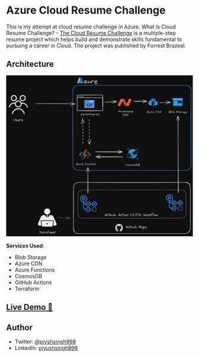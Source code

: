 # Azure Cloud Resume Challenge

This is my attempt at cloud resume challenge in Azure.
What is Cloud Resume Challenge? - [The Cloud Resume Challenge](https://cloudresumechallenge.dev/) is a multiple-step resume project which helps build and demonstrate skills fundamental to pursuing a career in Cloud. The project was published by Forrest Brazeal.

## Architecture

![Architecture Diagram](/img/Azure-Architecture-Cloud-Resume-Challenge.png)

**Services Used**:

- Blob Storage
- Azure CDN
- Azure Functions
- CosmosDB
- GitHub Actions
- Terraform

## [Live Demo 🔗](https://www.piyushsingh.me)

## Author
- Twitter: [@piyshsingh998](https://twitter.com/piyushsingh998)
- LinkedIn: [piyushsingh998](https://linked.com/in/piyushsingh998)
  
